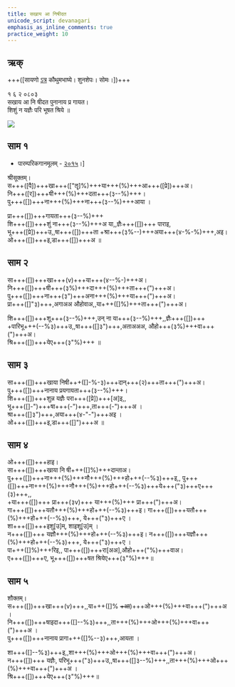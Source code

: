 ```yaml
---
title: सखाय आ निषीदत 
unicode_script: devanagari  
emphasis_as_inline_comments: true
practice_weight: 10
---   
```


## ऋक्

+++([सायणो [ऽत्र](https://archive.org/details/SamaVedaSanhitaWithSayanabhashyaVolume1SatyavrataSamasrami1874bis/page/n151) कौथुमभाष्ये। शुनशेपः। सोमः।])+++

१ ६ २ ०८०३  
सखाय आ नि षीदत पुनानाय प्र गायत।  
शिशुं न यज्ञैः परि भूषत श्रिये ॥

![](../../images/soma-purification.png)


## साम १
- पारम्परिकगानमूलम् - [२०१५](https://archive.org/stream/sAmaveda-jaiminIya-paravastu-paramparA-docs/UDAKA%20SAANTHI%20SAAMAANI#page/n2/mode/1up&sa=D&ust=1542425956390000)।]
<div class="audioEmbed"  caption="रामानुजार्यः 1974 " src="https://archive
.org/download/jaiminIya-sAma-gAna-paravastu-tradition-rAmAnuja/sakhAya-A-ni-ShIdata-1-shrI-sUktam.mp3"></div>
<div class="audioEmbed"  caption="गोपालार्यः 2015  " src="https://archive
.org/download/jaiminIya-sAma-gAna-paravastu-tradition-gopAla-2015/sakhAya-A-ni-ShIdata-1-shrI-sUktam.mp3"></div>
<div class="audioEmbed"  caption="गोपाल-विश्वासयोर् अनुवचनम् 2018 1x" src="https://archive
.org/download/jaiminIya-sAma-gAna-paravastu-tradition-anuvachanam-gopAla-vishvAsa-2018/sakhAya-A-ni-ShIdata-1-shrI-sUktam.mp3"></div>
<div class="audioEmbed"  caption="गोपाल-विश्वासयोर् अनुवचनम् 2018 1.5x" src="https://archive
.org/download/jaiminIya-sAma-gAna-paravastu-tradition-anuvachanam-gopAla-vishvAsa-2018-150p-speed/sakhAya-A-ni-ShIdata-1-shrI-sUktam.mp3"></div>

श्रीसूक्तम्।  
स+++([पै])+++खा+++(["ॡ]%)+++या+++(%)+++आ+++([प्रे])+++अ।  
नि+++([र])+++षी+++(%)+++दता+++(३--%)+++।  
पु+++([])+++ना+++(%)+++ना+++(३--%)+++आया ।  

प्रा+++([])+++गायता+++(३--%)+++  
शि+++([])+++शुं ना+++(३--%)+++अ या,,ज्ञैः+++([])+++ पाराइ,  
भू+++([प्रे])+++उ,,षा+++([])+++ता +श्रा+++(३%--)+++अया+++(४-%-%)+++,अइ।  
ओ+++([])+++इ,डा+++([])+++अ ॥

  
## साम २
<div class="audioEmbed"  caption="रामानुजार्यः 1974 " src="https://archive
.org/download/jaiminIya-sAma-gAna-paravastu-tradition-rAmAnuja/sakhAya-A-ni-ShIdata-2.mp3"></div>
<div class="audioEmbed"  caption="गोपालार्यः 2015  " src="https://archive
.org/download/jaiminIya-sAma-gAna-paravastu-tradition-gopAla-2015/sakhAya-A-ni-ShIdata-2.mp3"></div>
<div class="audioEmbed"  caption="गोपाल-विश्वासयोर् अनुवचनम् 2018 1x" src="https://archive
.org/download/jaiminIya-sAma-gAna-paravastu-tradition-anuvachanam-gopAla-vishvAsa-2018/sakhAya-A-ni-ShIdata-2.mp3"></div>
<div class="audioEmbed"  caption="गोपाल-विश्वासयोर् अनुवचनम् 2018 1.5x" src="https://archive
.org/download/jaiminIya-sAma-gAna-paravastu-tradition-anuvachanam-gopAla-vishvAsa-2018-150p-speed/sakhAya-A-ni-ShIdata-2.mp3"></div>

सा+++([])+++खा+++(v)+++या+++(४--%-)+++अ।  
नि+++([])+++षी+++(३%)+++दा+++(%)+++ता+++(")+++अ।  
पु+++([])+++ना+++(३")+++अना+++(%)+++या+++(")+++अ।  
प्रा+++([]"३)+++,अगाअअ औहोवाअ,,या+++([]%)+++ता+++(")+++अ।

शि+++([])+++शू+++(३--%)+++,उन् ना या+++(३--%)+++,,ज्ञैः+++([])+++  
+पारिभू+++(--%३)+++उ,,षा+++([]३")+++,अताअअअ, औहो+++(३%)+++वा+++(")+++अ।  
श्रि+++([])+++येए+++(३"%)+++ ॥

## साम ३
<div class="audioEmbed"  caption="रामानुजार्यः 1974 " src="https://archive
.org/download/jaiminIya-sAma-gAna-paravastu-tradition-rAmAnuja/sakhAya-A-ni-ShIdata-3.mp3"></div>
<div class="audioEmbed"  caption="गोपालार्यः 2015  " src="https://archive
.org/download/jaiminIya-sAma-gAna-paravastu-tradition-gopAla-2015/sakhAya-A-ni-ShIdata-3.mp3"></div>
<div class="audioEmbed"  caption="गोपाल-विश्वासयोर् अनुवचनम् 2018 1x" src="https://archive
.org/download/jaiminIya-sAma-gAna-paravastu-tradition-anuvachanam-gopAla-vishvAsa-2018/sakhAya-A-ni-ShIdata-3.mp3"></div>
<div class="audioEmbed"  caption="गोपाल-विश्वासयोर् अनुवचनम् 2018 1.5x" src="https://archive
.org/download/jaiminIya-sAma-gAna-paravastu-tradition-anuvachanam-gopAla-vishvAsa-2018-150p-speed/sakhAya-A-ni-ShIdata-3.mp3"></div>

सा+++([])+++खाया निषी+++([]-%-३)+++दान्+++(२)+++ता+++(")+++अ।  
पु+++([])+++नानाय प्रयगायता+++(३--%)+++।  
शि+++([])+++शुन्न यज्ञैः परा+++([प्रे])+++[अ]इ,,  
भू+++([]-")+++षा+++(-")+++,ता+++(-")+++अ ।  
श्रा+++([]३")+++,अया+++(४-"-")+++अइ ।  
ओ+++([])+++इ,डा+++([]")+++अ ॥

  
## साम ४
<div class="audioEmbed"  caption="रामानुजार्यः 1974 " src="https://archive
.org/download/jaiminIya-sAma-gAna-paravastu-tradition-rAmAnuja/sakhAya-A-ni-ShIdata-4.mp3"></div>
<div class="audioEmbed"  caption="गोपालार्यः 2015  " src="https://archive
.org/download/jaiminIya-sAma-gAna-paravastu-tradition-gopAla-2015/sakhAya-A-ni-ShIdata-4.mp3"></div>
<div class="audioEmbed"  caption="गोपाल-विश्वासयोर् अनुवचनम् 2018 1x" src="https://archive
.org/download/jaiminIya-sAma-gAna-paravastu-tradition-anuvachanam-gopAla-vishvAsa-2018/sakhAya-A-ni-ShIdata-4.mp3"></div>
<div class="audioEmbed"  caption="गोपाल-विश्वासयोर् अनुवचनम् 2018 1.5x" src="https://archive
.org/download/jaiminIya-sAma-gAna-paravastu-tradition-anuvachanam-gopAla-vishvAsa-2018-150p-speed/sakhAya-A-ni-ShIdata-4.mp3"></div>

ओ+++([])+++हाइ।  
सा+++([])+++खाया  नि षी+++([]%)+++दान्ताअ।  
पु+++([])+++ना+++(%)+++नौ+++(%)+++हो+++(--%३)+++इ,, पु+++([])+++ना+++(%)+++नौ+++(%)+++हो+++(--%३)+++ये+++("३)+++ए+++(३)+++,,  
+या+++([])+++ प्रा+++(३v)+++ या+++(%)+++ प्रा+++(")+++अ।  
गा+++([])+++यतौ+++(%)+++हो+++(--%३)+++इ। गा+++([])+++यतौ+++(%)+++हो+++(--%३)+++, ये+++("३)+++ए ।  
शा+++([])+++इशु[उ]म्, शाइशू[उ]म् ।  
न+++([])+++ यज्ञौ+++(%)+++हो+++(--%३)+++इ। न+++([])+++यज्ञौ+++(%)+++हो+++(--%३)+++, ये+++("३)+++ए ।  
पा+++([]%)+++रिइ,, पा+++([])+++रा[अअ],औहो+++("%)+++वाअ।  
ए+++([])+++ए, भू+++([])+++षत श्रियेए+++(३"%)+++॥


## साम ५
<div class="audioEmbed"  caption="रामानुजार्यः 1974 " src="https://archive
.org/download/jaiminIya-sAma-gAna-paravastu-tradition-rAmAnuja/sakhAya-A-ni-ShIdata-5-shauktam.mp3"></div>
<div class="audioEmbed"  caption="गोपालार्यः 2015  " src="https://archive
.org/download/jaiminIya-sAma-gAna-paravastu-tradition-gopAla-2015/sakhAya-A-ni-ShIdata-5-shauktam.mp3"></div>
<div class="audioEmbed"  caption="गोपाल-विश्वासयोर् अनुवचनम् 2018 1x" src="https://archive
.org/download/jaiminIya-sAma-gAna-paravastu-tradition-anuvachanam-gopAla-vishvAsa-2018/sakhAya-A-ni-ShIdata-5-shauktam.mp3"></div>
<div class="audioEmbed"  caption="गोपाल-विश्वासयोर् अनुवचनम् 2018 1.5x" src="https://archive
.org/download/jaiminIya-sAma-gAna-paravastu-tradition-anuvachanam-gopAla-vishvAsa-2018-150p-speed/sakhAya-A-ni-ShIdata-5-shauktam.mp3"></div>

शौक्तम्।  
स+++([])+++खा+++(v)+++,,या+++([]% ~~+आ~~)+++ओ+++(%)+++वा+++(")+++अ ।  
नि+++([])+++षाइदा+++([]--%३)+++,,ता+++(%)+++ओ+++(%)+++वा+++(")+++अ ।  
पु+++([])+++नानाय प्रागा+++([]%--३)+++,आयता ।

शा+++([]--%३)+++इ,,शा+++(%)+++ओ+++(%)+++वा+++(")+++अ।  
न+++([])+++ यज्ञैः, परिभू+++("३)+++उ,,षा+++([]३--%)+++,,ता+++(%)+++ओ+++(%)+++वा+++(")+++अ ।  
श्रि+++([])+++येए+++(३"%)+++॥
